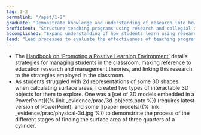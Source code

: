 ```yaml
---
tag: 1-2
permalink: "/apst/1-2"
graduate: "Demonstrate knowledge and understanding of research into how students learn and the implications for teaching."
proficient: "Structure teaching programs using research and collegial advice about how students learn." 
accomplished: "Expand understanding of how students learn using research and workplace knowledge."
lead: "Lead processes to evaluate the effectiveness of teaching programs using research and workplace knowledge about how students learn."
---
```

* The [Handbook on ‘Promoting a Positive Learning Environment’](/handbook) details strategies for managing students in the classroom, making reference to education research and management theories, and linking this research to the strategies employed in the classroom.
* As students struggled with 2d representations of some 3D shapes, when calculating surface areas, I created two types of interactable 3D objects for them to explore. One was a [set of 3D models embedded in a PowerPoint]({% link _evidence/prac/3d-objects.pptx %}) (requires latest version of PowerPoint), and some [[paper models]({% link _evidence/prac/physical-3d.jpg %}) to demonstrate the process of the different stages of finding the surface area of three quarters of a cylinder.